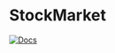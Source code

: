 # StockMarket

[![Docs](https://github.com/97gamjak/stockmarket/actions/workflows/docs.yml/badge.svg)](https://97gamjak.github.io/PQAnalysis/)
